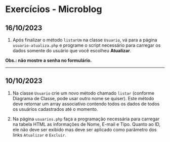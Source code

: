 # Exercícios - Microblog

## 16/10/2023

1) Após finalizar o método `listarUm` na classe `Usuario`, vá para a página `usuario-atualiza.php` e programe o script necessário para carregar os dados somente do usuário que você escolheu **Atualizar**.

**Obs.: não mostre a senha no formulário.**

---

## 10/10/2023

1) Na classe `Usuario` crie um novo método chamado `listar` (conforme Diagrama de Classe, pode usar outro nome se quiser). Este método deve retornar um array associativo contendo todos os dados de todos os usuários cadastrados até o momento.

2) Na página `usuarios.php` faça a programação necessária para carregar na tabela HTML as informações de Nome, E-mail e Tipo. Quanto ao ID, ele não deve ser exibido mas deve ser aplicado como parâmetro dos links `Atualizar` e `Excluir`.

